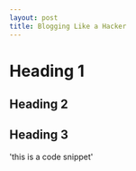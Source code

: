 ```yaml
---
layout: post
title: Blogging Like a Hacker
---
```

# Heading 1
## Heading 2
## Heading 3

'this is a code snippet'
